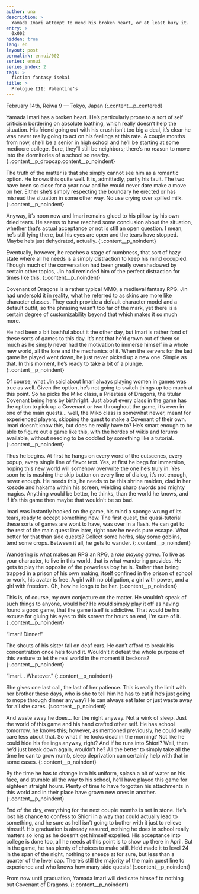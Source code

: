 ```yaml
---
author: una
description: >
  Yamada Imari attempt to mend his broken heart, or at least bury it.
entry: >
  0x002
hidden: true
lang: en
layout: post
permalink: ennui/002
series: ennui
series_index: 2
tags: >
  fiction fantasy isekai
title: >
  Prologue III: Valentine's
---
```


February 14th, Reiwa 9 — Tokyo, Japan
{:.content__p_centered}

Yamada Imari has a broken heart. He’s particularly prone to a sort of self 
criticism bordering on absolute loathing, which really doesn’t help the 
situation. His friend going out with his crush isn’t too big a deal, it’s clear 
he was never really going to act on his feelings at this rate. A couple months 
from now, she’ll be a senior in high school and he’ll be starting at some 
mediocre college. Sure, they’ll still be neighbors; there’s no reason to move 
into the dormitories of a school so nearby.
{:.content__p_dropcap.content__p_noindent}

The truth of the matter is that she simply cannot see him as a romantic option. 
He knows this quite well. It is, admittedly, partly his fault. The two have 
been so close for a year now and he would never dare make a move on her. Either 
she’s simply respecting the boundary he erected or has misread the situation in 
some other way. No use crying over spilled milk.
{:.content__p_noindent}

Anyway, it’s noon now and Imari remains glued to his pillow by his own dried 
tears. He seems to have reached some conclusion about the situation, whether 
that’s actual acceptance or not is still an open question. I mean, he’s still 
lying there, but his eyes are open and the tears have stopped. Maybe he’s just 
dehydrated, actually.
{:.content__p_noindent}

Eventually, however, he reaches a stage of numbness, that sort of hazy state 
where all he needs is a simply distraction to keep his mind occupied. Though 
much of the conversation had been greatly overshadowed by certain other topics, 
Jin had reminded him of the perfect distraction for times like this.
{:.content__p_noindent}

Covenant of Dragons is a rather typical MMO, a medieval fantasy RPG. Jin had 
undersold it in reality, what he referred to as skins are more like character 
classes. They each provide a default character model and a default outfit, so 
the phrasing wasn’t too far of the mark, yet there is a certain degree of 
customizability beyond that which makes it so much more.

He had been a bit bashful about it the other day, but Imari is rather fond of 
these sorts of games to this day. It’s not that he’d grown out of them so much 
as he simply never had the motivation to immerse himself in a whole new world, 
all the lore and the mechanics of it. When the servers for the last game he 
played went down, he just never picked up a new one. Simple as that. In this 
moment, he’s ready to take a bit of a plunge.
{:.content__p_noindent}

Of course, what Jin said about Imari always playing women in games was true as 
well. Given the option, he’s not going to switch things up too much at this 
point. So he picks the Miko class, a Priestess of Dragons, the titular Covenant 
being hers by birthright. Just about every class in the game has the option to 
pick up a Covenant or two throughout the game, it’s even in one of the main 
quests… well, the Miko class is somewhat newer, meant for experienced players, 
skipping the quest to make a Covenant of their own. Imari doesn’t know this, 
but does he really have to? He’s smart enough to be able to figure out a game 
like this, with the hordes of wikis and forums available, without needing to be 
coddled by something like a tutorial.
{:.content__p_noindent}

Thus he begins. At first he hangs on every word of the cutscenes, every popup, 
every single line of flavor text. Yes, at first he begs for immersion, hoping 
this new world will somehow overwrite the one he’s truly in. Yes soon he is 
mashing the skip button on every line of dialog, it’s not enough, never enough. 
He needs this, he needs to be this shrine maiden, clad in her kosode and hakama 
within his screen, wielding sharp swords and mighty magics. Anything would be 
better, he thinks, than the world he knows, and if it’s this game then maybe 
that wouldn’t be so bad.

Imari was instantly hooked on the game, his mind a sponge wrung of its tears, 
ready to accept something new. The first quest, the quasi-tutorial these sorts 
of games are wont to have, was over in a flash. He can get to the rest of the 
main quest line later, right now he needs pure escape. What better for that 
than side quests? Collect some herbs, slay some goblins, tend some crops. 
Between it all, he gets to wander.
{:.content__p_noindent}

Wandering is what makes an RPG an RPG, a _role playing game_. To live as your 
character, to live in this world, that is what wandering provides. He gets to 
play the opposite of the powerless boy he is. Rather than being trapped in a 
prison of his own making, itself confined in the prison of school or work, his 
avatar is free. A girl with no obligation, a girl with power, and a girl with 
freedom. Oh, how he longs to be her.
{:.content__p_noindent}

This is, of course, my own conjecture on the matter. He wouldn’t speak of such 
things to anyone, would he? He would simply play it off as having found a good 
game, that the game itself is addictive. That would be his excuse for gluing 
his eyes to this screen for hours on end, I’m sure of it.
{:.content__p_noindent}

“Imari! Dinner!”

The shouts of his sister fall on deaf ears. He can’t afford to break his 
concentration once he’s found it. Wouldn’t it defeat the whole purpose of this 
venture to let the real world in the moment it beckons?
{:.content__p_noindent}

“Imari… Whatever.”
{:.content__p_noindent}

She gives one last call, the last of her patience. This is really the limit 
with her brother these days, who is she to tell him he has to eat if he’s just 
going to mope through dinner anyway? He can always eat later or just waste away 
for all she cares.
{:.content__p_noindent}

And waste away he does… for the night anyway. Not a wink of sleep. Just the 
world of this game and his hand crafted other self. He has school tomorrow, he 
knows this; however, as mentioned previously, he could really care less about 
that. So what if he looks dead in the morning? Not like he could hide his 
feelings anyway, right? And if he runs into Shiori? Well, then he’d just break 
down again, wouldn’t he? All the better to simply take all the time he can to 
grow numb, sleep deprivation can certainly help with that in some cases.
{:.content__p_noindent}

By the time he has to change into his uniform, splash a bit of water on his 
face, and stumble all the way to his school, he’ll have played this game for 
eighteen straight hours. Plenty of time to have forgotten his attachments in 
this world and in their place have grown new ones in another.
{:.content__p_noindent}

End of the day, everything for the next couple months is set in stone. He’s 
lost his chance to confess to Shiori in a way that could actually lead to 
something, and he sure as hell isn’t going to bother with it just to relieve 
himself. His graduation is already assured, nothing he does in school really 
matters so long as he doesn’t get himself expelled. His acceptance into college 
is done too, all he needs at this point is to show up there in April. But in 
the game, he has plenty of choices to make still. He’d made it to level 24 in 
the span of the night, nothing to sneeze at for sure, but less than a quarter 
of the level cap. There’s still the majority of the main quest line to 
experience and who knows how many side quests!
{:.content__p_noindent}

From now until graduation, Yamada Imari will dedicate himself to nothing but 
Covenant of Dragons.
{:.content__p_noindent}